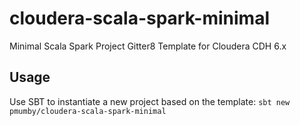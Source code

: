 # cloudera-scala-spark-minimal
Minimal Scala Spark Project Gitter8 Template for Cloudera CDH 6.x

## Usage
Use SBT to instantiate a new project based on the template:
```sbt new pmumby/cloudera-scala-spark-minimal```
